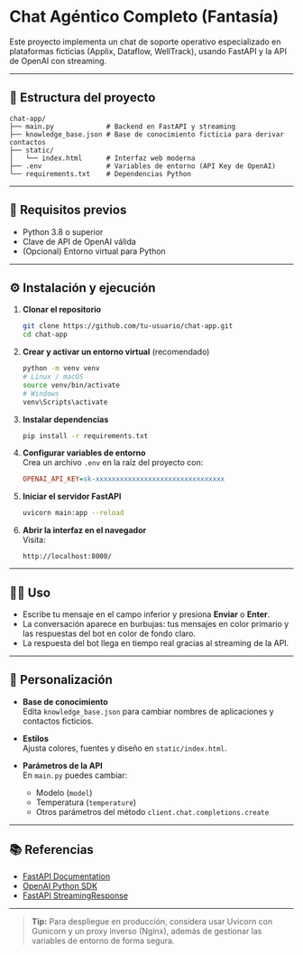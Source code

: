 # Chat Agéntico Completo (Fantasía)

Este proyecto implementa un chat de soporte operativo especializado en plataformas ficticias (Applix, Dataflow, WellTrack), usando FastAPI y la API de OpenAI con streaming.

---

## 📂 Estructura del proyecto

```
chat-app/
├── main.py             # Backend en FastAPI y streaming
├── knowledge_base.json # Base de conocimiento ficticia para derivar contactos
├── static/
│   └── index.html      # Interfaz web moderna
├── .env                # Variables de entorno (API Key de OpenAI)
└── requirements.txt    # Dependencias Python
```

---

## 🔧 Requisitos previos

- Python 3.8 o superior
- Clave de API de OpenAI válida
- (Opcional) Entorno virtual para Python

---

## ⚙️ Instalación y ejecución

1. **Clonar el repositorio**

   ```bash
   git clone https://github.com/tu-usuario/chat-app.git
   cd chat-app
   ```

2. **Crear y activar un entorno virtual** (recomendado)

   ```bash
   python -m venv venv
   # Linux / macOS
   source venv/bin/activate
   # Windows
   venv\Scripts\activate
   ```

3. **Instalar dependencias**

   ```bash
   pip install -r requirements.txt
   ```

4. **Configurar variables de entorno**  
   Crea un archivo `.env` en la raíz del proyecto con:

   ```ini
   OPENAI_API_KEY=sk-xxxxxxxxxxxxxxxxxxxxxxxxxxxxxxxx
   ```

5. **Iniciar el servidor FastAPI**

   ```bash
   uvicorn main:app --reload
   ```

6. **Abrir la interfaz en el navegador**  
   Visita:
   ```
   http://localhost:8000/
   ```

---

## 🧑‍💻 Uso

- Escribe tu mensaje en el campo inferior y presiona **Enviar** o **Enter**.
- La conversación aparece en burbujas: tus mensajes en color primario y las respuestas del bot en color de fondo claro.
- La respuesta del bot llega en tiempo real gracias al streaming de la API.

---

## 📖 Personalización

- **Base de conocimiento**  
  Edita `knowledge_base.json` para cambiar nombres de aplicaciones y contactos ficticios.

- **Estilos**  
  Ajusta colores, fuentes y diseño en `static/index.html`.

- **Parámetros de la API**  
  En `main.py` puedes cambiar:
  - Modelo (`model`)
  - Temperatura (`temperature`)
  - Otros parámetros del método `client.chat.completions.create`

---

## 📚 Referencias

- [FastAPI Documentation](https://fastapi.tiangolo.com/)
- [OpenAI Python SDK](https://github.com/openai/openai-python)
- [FastAPI StreamingResponse](https://fastapi.tiangolo.com/advanced/custom-response/)

---

> **Tip:** Para despliegue en producción, considera usar Uvicorn con Gunicorn y un proxy inverso (Nginx), además de gestionar las variables de entorno de forma segura.
